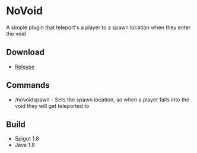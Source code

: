 # NoVoid
A simple plugin that teleport's a player to a spawn location when they enter the void

## Download
* [Release](https://github.com/StevenRafferty/NoVoid/releases)

## Commands
* /novoidspawn - Sets the spawn location, so when a player falls into the void they will get teleported to

## Build
* Spigot 1.8
* Java 1.8